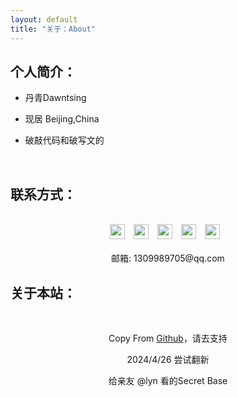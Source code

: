 ```yaml
---
layout: default
title: "关于：About"
---
```


## 个人简介：

* 丹青Dawntsing

* 现居 Beijing,China

* 破敲代码和破写文的

<br/>

## 联系方式：

<p class="contact">
<center>
<br/>
 <a href="https://space.bilibili.com/499589452" title="Bilibili"><img src="https://www.bilibili.com/favicon.ico" width="24" height="24" style="margin-right:10px"></a>
 <!-- B站联系方式 -->
 <a href="https://www.xiaohongshu.com/user/profile/62ea70e9000000001f0051d9" title="小红书"><img src="https://www.xiaohongshu.com/favicon.ico" width="24" height="24" style="margin-right:10px"></a>
 <!-- 小红书联系方式 -->
 <a href="https://weibo.com/u/7312721138" title="Weibo"><img src="http://weibo.com/favicon.ico" width="24" height="24" style="margin-right:10px"></a>
 <!-- 微博联系方式 -->
 <a href="https://www.zhihu.com/people/zhu-qing-ben-xi" title="Zhihu"><img src="http://www.zhihu.com/favicon.ico" width="24" height="24" style="margin-right:10px"></a>
 <!-- 知乎联系方式 -->
 <a href="https://github.com/LinchyYu" title="Github"><img src="http://www.github.com/favicon.ico" width="24" height="24" style="margin-right:10px"></a>
 <!-- github联系方式 -->
<br/><br/>
邮箱: 1309989705@qq.com 
<br/>
</center>
</p>

## 关于本站：
<center><br/>

Copy From <a href="https://github.com/LippiOuYang/LippiOuYang.github.io">Github</a>，请去支持<br/>

2024/4/26 尝试翻新<br/>

给亲友 @lyn 看的Secret Base<br/>

<br/><br/><br/>
</center>
